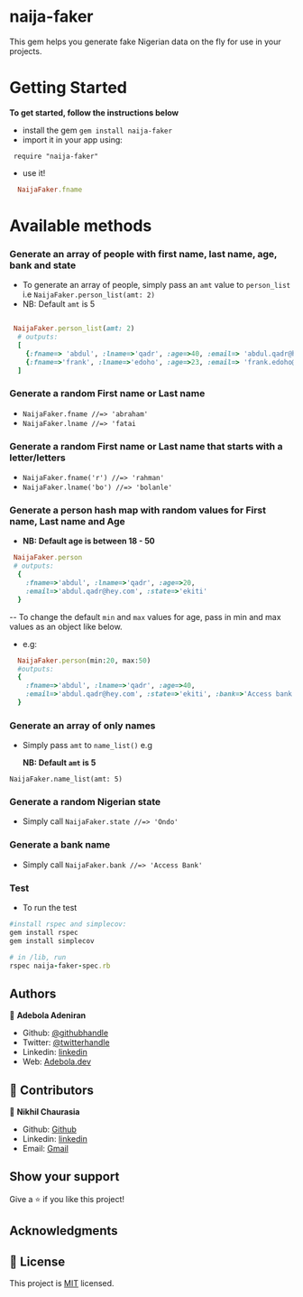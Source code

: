# naija-faker

This gem helps you generate fake Nigerian data on the fly for use in your projects.

# Getting Started

**To get started, follow the instructions below**

- install the gem `gem install naija-faker`
- import it in your app using:

```
 require "naija-faker"
```

- use it!

```ruby
  NaijaFaker.fname
```

# Available methods

### Generate an array of people with first name, last name, age, bank and state

- To generate an array of people, simply pass an `amt` value to `person_list` i.e `NaijaFaker.person_list(amt: 2)`
- NB: Default `amt` is 5

```ruby

 NaijaFaker.person_list(amt: 2)
  # outputs:
  [
    {:fname=> 'abdul', :lname=>'qadr', :age=>40, :email=> 'abdul.qadr@hey.com', :state=>'ekiti' },
    {:fname=>'frank', :lname=>'edoho', :age=>23, :email=> 'frank.edoho@gmail.com', :state=>'delta' }
  ]

```

### Generate a random First name or Last name

- `NaijaFaker.fname //=> 'abraham'`
- `NaijaFaker.lname //=> 'fatai`

### Generate a random First name or Last name that starts with a letter/letters

- `NaijaFaker.fname('r') //=> 'rahman'`
- `NaijaFaker.lname('bo') //=> 'bolanle'`

### Generate a person hash map with random values for First name, Last name and Age

- **NB: Default age is between 18 - 50**

```ruby
 NaijaFaker.person
 # outputs:
  {
    :fname=>'abdul', :lname=>'qadr', :age=>20,
    :email=>'abdul.qadr@hey.com', :state=>'ekiti'
  }
```

-- To change the default `min` and `max` values for age, pass in min and max values as an object like below.

- e.g:

```ruby
  NaijaFaker.person(min:20, max:50)
  #outputs:
  {
    :fname=>'abdul', :lname=>'qadr', :age=>40,
    :email=>'abdul.qadr@hey.com', :state=>'ekiti', :bank=>'Access bank'
  }

```

### Generate an array of only names

- Simply pass `amt` to `name_list()` e.g

  **NB: Default `amt` is 5**

```
NaijaFaker.name_list(amt: 5)

```

### Generate a random Nigerian state

- Simply call `NaijaFaker.state //=> 'Ondo'`

### Generate a bank name

- Simply call `NaijaFaker.bank //=> 'Access Bank'`

### Test

- To run the test

```ruby
#install rspec and simplecov:
gem install rspec
gem install simplecov

# in /lib, run
rspec naija-faker-spec.rb
```

## Authors

👤 **Adebola Adeniran**

- Github: [@githubhandle](https://github.com/onedebos)
- Twitter: [@twitterhandle](https://twitter.com/debosthefirst)
- Linkedin: [linkedin](https://www.linkedin.com/in/adebola-niran/)
- Web: [Adebola.dev](https://adebola.dev)

## 🤝 Contributors

👤 **Nikhil Chaurasia**

- Github: [Github](https://github.com/nikhil-chaurasia14)
- Linkedin: [linkedin](https://www.linkedin.com/in/nikhil-chaurasia-613755192)
- Email: [Gmail](nikhil.chaurasia140298@gmail.com)

## Show your support

Give a ⭐️ if you like this project!

## Acknowledgments

## 📝 License

This project is [MIT](lic.url) licensed.
